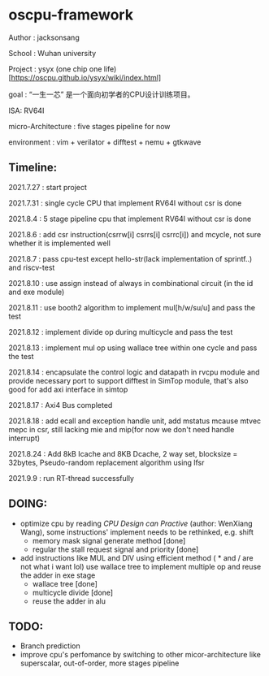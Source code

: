 # oscpu-framework

Author : jacksonsang

School : Wuhan university

Project : ysyx (one chip one life)[https://oscpu.github.io/ysyx/wiki/index.html]

goal : “一生一芯” 是一个面向初学者的CPU设计训练项目。

ISA: RV64I

micro-Architecture : five stages pipeline for now

environment : vim + verilator + difftest + nemu + gtkwave

## Timeline:
2021.7.27 : start project

2021.7.31 : single cycle CPU that implement RV64I without csr is done

2021.8.4  : 5 stage pipeline cpu that implement RV64I without csr is done

2021.8.6  : add csr instruction(csrrw[i] csrrs[i] csrrc[i]) and mcycle, not sure whether it is implemented well

2021.8.7  : pass cpu-test except hello-str(lack implementation of sprintf..) and riscv-test

2021.8.10 : use assign instead of always in combinational circuit (in the id and exe module)

2021.8.11 : use booth2 algorithm to implement mul[h/w/su/u] and pass the test

2021.8.12 : implement divide op during multicycle and pass the test

2021.8.13 : implement mul op using wallace tree within one cycle and pass the test

2021.8.14 : encapsulate the control logic and datapath in rvcpu module and provide necessary port to support difftest in SimTop module, that's also good for add axi interface in simtop

2021.8.17 : Axi4 Bus completed

2021.8.18 : add ecall and exception handle unit, add mstatus mcause mtvec mepc in csr, still lacking mie and mip(for now we don't need handle interrupt)

2021.8.24 : Add 8kB Icache and 8KB Dcache, 2 way set, blocksize = 32bytes, Pseudo-random replacement algorithm using lfsr

2021.9.9  : run RT-thread successfully

## DOING:
* optimize cpu by reading *CPU Design can Practive* (author: WenXiang Wang), some instructions' implement needs to be rethinked, e.g. shift
	* memory mask signal generate method				[done]
	* regular the stall request signal and priority 	[done]
* add instructions like MUL and DIV using efficient method ( * and / are not what i want lol) use wallace tree to implement multiple op and reuse the adder in exe stage	
	* wallace tree [done]
	* multicycle divide [done]
	* reuse the adder in alu
## TODO:
* Branch prediction
* improve cpu's perfomance by switching to other micor-architecture like superscalar, out-of-order, more stages pipeline
	
